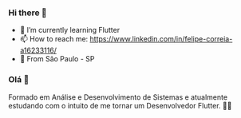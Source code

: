 ### Hi there 👋

- 🌱 I’m currently learning Flutter
- 📫 How to reach me: https://www.linkedin.com/in/felipe-correia-a16233116/
- 🏡 From São Paulo - SP 



### Olá 👋

Formado em Análise e Desenvolvimento de Sistemas 
e atualmente estudando com o intuito de me tornar um Desenvolvedor Flutter. 👊🙏

<!--
**Felipe-Augusto-Correia/Felipe-Augusto-Correia** is a ✨ _special_ ✨ repository because its `README.md` (this file) appears on your GitHub profile.

Here are some ideas to get you started:

- 🔭 I’m currently working on ...
- 🌱 I’m currently learning Flutter
- 👯 I’m looking to collaborate on ...
- 🤔 I’m looking for help with ...
- 💬 Ask me about ...
- 📫 How to reach me: ...
- 😄 Pronouns: ...
- ⚡ Fun fact: ...
-->

